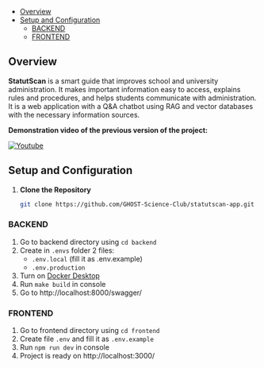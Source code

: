 - [Overview](#overview)
- [Setup and Configuration](#setup-and-configuration)
    - [BACKEND](#backend)
    - [FRONTEND](#frontend)

## Overview

**StatutScan** is a smart guide that improves school and university administration. It makes important information easy
to access, explains rules and procedures, and helps students communicate with administration. It is a web application
with a Q&A chatbot using RAG and vector databases with the necessary information sources.

**Demonstration video of the previous version of the project:**

[![Youtube](https://i.postimg.cc/XYVqJ23V/statutscan-demo-thumbnail.png)](https://www.youtube.com/watch?v=3IKxKgnEjdY)

## Setup and Configuration

1. **Clone the Repository**

   ```bash
   git clone https://github.com/GHOST-Science-Club/statutscan-app.git .
    ```

### BACKEND

1. Go to backend directory using `cd backend`
2. Create in `.envs` folder 2 files:
    - `.env.local` (fill it as .env.example)
    - `.env.production`
3. Turn on [Docker Desktop](https://www.docker.com/products/docker-desktop/)
4. Run `make build` in console
5. Go to http://localhost:8000/swagger/

### FRONTEND

1. Go to frontend directory using `cd frontend`
2. Create file `.env` and fill it as `.env.example`
2. Run `npm run dev` in console
3. Project is ready on http://localhost:3000/
